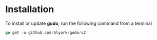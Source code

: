 # Installation

To install or update **godo**, run the following command from a terminal

```go
go get -u github.com/blyork/godo/v2
```
